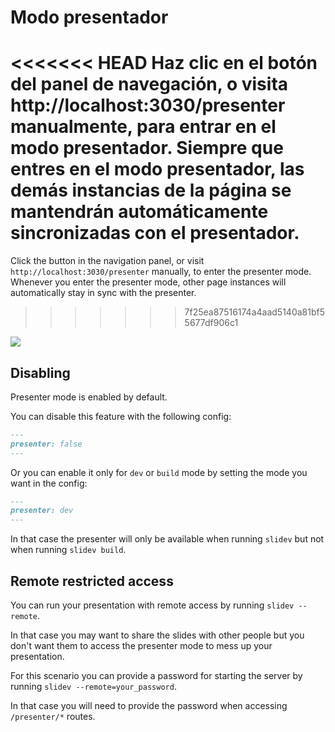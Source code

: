 # Modo presentador

<<<<<<< HEAD
Haz clic en el botón <carbon-user-speaker class="inline-icon-btn"/> del panel de navegación, o visita http://localhost:3030/presenter manualmente, para entrar en el modo presentador. Siempre que entres en el modo presentador, las demás instancias de la página se mantendrán automáticamente sincronizadas con el presentador.
=======
Click the <carbon-user-speaker class="inline-icon-btn"/> button in the navigation panel, or visit `http://localhost:3030/presenter` manually, to enter the presenter mode. Whenever you enter the presenter mode, other page instances will automatically stay in sync with the presenter.
>>>>>>> 7f25ea87516174a4aad5140a81bf55677df906c1

![](/screenshots/presenter-mode.png)

## Disabling

Presenter mode is enabled by default.

You can disable this feature with the following config:

```md
---
presenter: false
---
```

Or you can enable it only for `dev` or `build` mode by setting the mode you want in the config:
```md
---
presenter: dev
---
```
In that case the presenter will only be available when running `slidev` but not when running `slidev build`.

## Remote restricted access

You can run your presentation with remote access by running `slidev --remote`.

In that case you may want to share the slides with other people but you don't want them to access the presenter mode to mess up your presentation.

For this scenario you can provide a password for starting the server by running `slidev --remote=your_password`.

In that case you will need to provide the password when accessing `/presenter/*` routes.
